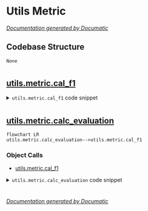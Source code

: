 # Utils Metric

[_Documentation generated by Documatic_](https://www.documatic.com)

<!---Documatic-section-Codebase Structure-start--->
## Codebase Structure

<!---Documatic-block-system_architecture-start--->
```mermaid
None
```
<!---Documatic-block-system_architecture-end--->

# #
<!---Documatic-section-Codebase Structure-end--->

<!---Documatic-section-utils.metric.cal_f1-start--->
## [utils.metric.cal_f1](4-utils_metric.md#utils.metric.cal_f1)

<!---Documatic-section-cal_f1-start--->
<!---Documatic-block-utils.metric.cal_f1-start--->
<details>
	<summary><code>utils.metric.cal_f1</code> code snippet</summary>

```python
def cal_f1(x, y):
    return 2.0 * x * y / (x + y + 1e-20)
```
</details>
<!---Documatic-block-utils.metric.cal_f1-end--->
<!---Documatic-section-cal_f1-end--->

# #
<!---Documatic-section-utils.metric.cal_f1-end--->

<!---Documatic-section-utils.metric.calc_evaluation-start--->
## [utils.metric.calc_evaluation](4-utils_metric.md#utils.metric.calc_evaluation)

<!---Documatic-section-calc_evaluation-start--->
```mermaid
flowchart LR
utils.metric.calc_evaluation-->utils.metric.cal_f1
```

### Object Calls

* [utils.metric.cal_f1](4-utils_metric.md#utils.metric.cal_f1)

<!---Documatic-block-utils.metric.calc_evaluation-start--->
<details>
	<summary><code>utils.metric.calc_evaluation</code> code snippet</summary>

```python
def calc_evaluation(y_ans, y_pred):

    def softmax(x):
        return np.exp(x) / np.sum(np.exp(x), axis=0)
    y_prob = [softmax(y) for y in y_pred]
    y_pred = np.array([np.argmax(i) for i in y_prob])
    y_prob = np.array([y_prob[i][j] for (i, j) in enumerate(y_pred)])
    true_num = len([i for i in y_ans if len(i) > 1 or i[0] > 0])
    test_result = []
    for idx in range(len(y_ans)):
        rel = y_pred[idx]
        if rel != 0:
            test_result.append({'score': y_prob[idx], 'flag': 1 if rel in y_ans[idx] else 0})
    sorted_test_result = sorted(test_result, key=lambda x: x['score'])
    prec = []
    recall = []
    correct = 0
    for (i, item) in enumerate(sorted_test_result[::-1]):
        correct += item['flag']
        prec.append(float(correct) / (i + 1))
        recall.append(float(correct) / true_num)
    prec = np.array(prec)
    recall = np.array(recall)
    indxs = [i for i in range(len(recall))]
    x = recall[indxs]
    y = prec[indxs]
    auc = sklearn.metrics.auc(x=x, y=y)
    f1 = cal_f1(prec, recall)
    return (prec[-1], recall[-1], f1[-1], auc)
```
</details>
<!---Documatic-block-utils.metric.calc_evaluation-end--->
<!---Documatic-section-calc_evaluation-end--->

# #
<!---Documatic-section-utils.metric.calc_evaluation-end--->

[_Documentation generated by Documatic_](https://www.documatic.com)